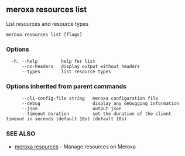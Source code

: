 ## meroxa resources list

List resources and resource types

```
meroxa resources list [flags]
```

### Options

```
  -h, --help         help for list
      --no-headers   display output without headers
      --types        list resource types
```

### Options inherited from parent commands

```
      --cli-config-file string   meroxa configuration file
      --debug                    display any debugging information
      --json                     output json
      --timeout duration         set the duration of the client timeout in seconds (default 10s) (default 10s)
```

### SEE ALSO

* [meroxa resources](meroxa_resources.md)	 - Manage resources on Meroxa

